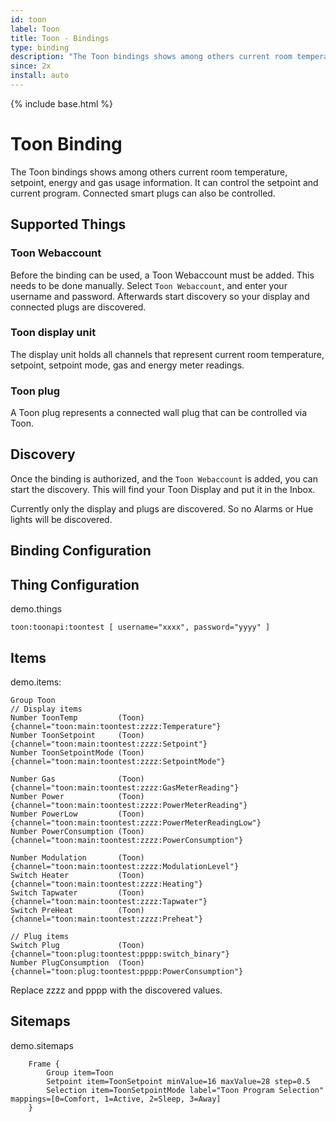 ```yaml
---
id: toon
label: Toon
title: Toon - Bindings
type: binding
description: "The Toon bindings shows among others current room temperature, setpoint, energy and gas usage information."
since: 2x
install: auto
---
```


<!-- Attention authors: Do not edit directly. Please add your changes to the appropriate source repository -->

{% include base.html %}

# Toon Binding

The Toon bindings shows among others current room temperature, setpoint, energy and gas usage information.
It can control the setpoint and current program. Connected smart plugs can also be controlled.

## Supported Things

### Toon Webaccount

Before the binding can be used, a Toon Webaccount must be added. This needs to be done manually. Select `Toon Webaccount`, and enter your username and password.
Afterwards start discovery so your display and connected plugs are discovered. 

### Toon display unit

The display unit holds all channels that represent current room temperature, setpoint, setpoint mode, gas and energy meter readings.

### Toon plug

A Toon plug represents a connected wall plug that can be controlled via Toon.

## Discovery

Once the binding is authorized, and the `Toon Webaccount` is added, you can start the discovery. This will find your Toon Display and put it in the Inbox.

Currently only the display and plugs are discovered. So no Alarms or Hue lights will be discovered. 

## Binding Configuration



## Thing Configuration

demo.things

```
toon:toonapi:toontest [ username="xxxx", password="yyyy" ]
```

## Items

demo.items:

```
Group Toon
// Display items
Number ToonTemp         (Toon) {channel="toon:main:toontest:zzzz:Temperature"}
Number ToonSetpoint     (Toon) {channel="toon:main:toontest:zzzz:Setpoint"}
Number ToonSetpointMode (Toon) {channel="toon:main:toontest:zzzz:SetpointMode"}

Number Gas              (Toon) {channel="toon:main:toontest:zzzz:GasMeterReading"}
Number Power            (Toon) {channel="toon:main:toontest:zzzz:PowerMeterReading"}
Number PowerLow         (Toon) {channel="toon:main:toontest:zzzz:PowerMeterReadingLow"}
Number PowerConsumption (Toon) {channel="toon:main:toontest:zzzz:PowerConsumption"}

Number Modulation       (Toon) {channel="toon:main:toontest:zzzz:ModulationLevel"}
Switch Heater           (Toon) {channel="toon:main:toontest:zzzz:Heating"}
Switch Tapwater         (Toon) {channel="toon:main:toontest:zzzz:Tapwater"}
Switch PreHeat          (Toon) {channel="toon:main:toontest:zzzz:Preheat"}

// Plug items 
Switch Plug             (Toon) {channel="toon:plug:toontest:pppp:switch_binary"}
Number PlugConsumption  (Toon) {channel="toon:plug:toontest:pppp:PowerConsumption"}
```

Replace zzzz and pppp with the discovered values.


## Sitemaps

demo.sitemaps

```
    Frame {
        Group item=Toon
        Setpoint item=ToonSetpoint minValue=16 maxValue=28 step=0.5
        Selection item=ToonSetpointMode label="Toon Program Selection" mappings=[0=Comfort, 1=Active, 2=Sleep, 3=Away]
    }
```



